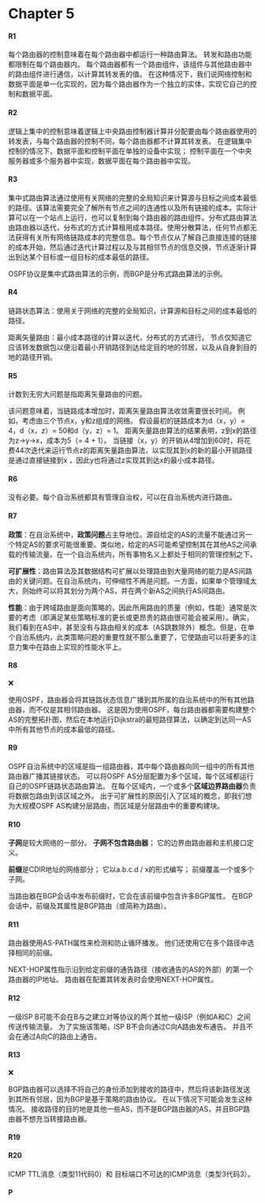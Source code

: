 # Chapter 5

#### R1

每个路由器的控制意味着在每个路由器中都运行一种路由算法。 转发和路由功能都限制在每个路由器内。 每个路由器都有一个路由组件，该组件与其他路由器中的路由组件进行通信，以计算其转发表的值。 在这种情况下，我们说网络控制和数据平面是单一化实现的，因为每个路由器作为一个独立的实体，实现它自己的控制和数据平面。

#### R2

逻辑上集中的控制意味着逻辑上中央路由控制器计算并分配要由每个路由器使用的转发表，与每个路由器的控制不同，每个路由器都不计算其转发表。 在逻辑集中控制的情况下，数据平面和控制平面在单独的设备中实现； 控制平面在一个中央服务器或多个服务器中实现，数据平面在每个路由器中实现。

#### R3

集中式路由算法通过使用有关网络的完整的全局知识来计算源与目标之间成本最低的路径。该算法需要完全了解所有节点之间的连通性以及所有链接的成本。实际计算可以在一个站点上运行，也可以复制到每个路由器的路由组件。分布式路由算法由路由器以迭代，分布式的方式计算租用成本路径。使用分散算法，任何节点都无法获得有关所有网络链路成本的完整信息。每个节点仅从了解自己直接连接的链接的成本开始，然后通过迭代计算过程以及与其相邻节点的信息交换，节点逐渐计算出到达某个目标或一组目标的成本最低的路径。

OSPF协议是集中式路由算法的示例，而BGP是分布式路由算法的示例。

#### R4

链路状态算法：使用关于网络的完整的全局知识，计算源和目标之间的成本最低的路径。 

距离矢量路由：最小成本路径的计算以迭代，分布式的方式进行。 节点仅知道它应该转发数据包以便沿着最小开销路径到达给定目的地的邻居，以及从自身到目的地的路径开销。

#### R5

计数到无穷大问题是指距离矢量路由的问题。 

该问题意味着，当链路成本增加时，距离矢量路由算法收敛需要很长时间。 例如，考虑由三个节点x，y和z组成的网络。 假设最初的链路成本为d（x，y）= 4，d（x，z）= 50和d（y，z）= 1。 距离矢量路由算法的结果表明，z到x的路径为z→y→x，成本为5（= 4 + 1）。 当链接（x，y）的开销从4增加到60时，将花费44次迭代来运行节点z的距离矢量路由算法，以实现其到x的新的最小开销路径是通过直接链接到x ，因此y也将通过z实现其到达x的最小成本路径。

#### R6

没有必要。每个自治系统都具有管理自治权，可以在自治系统内进行路由。

#### R7

**政策**：在自治系统中，**政策问题**占主导地位。源自给定的AS的流量不能通过另一个特定AS的要求可能很重要。类似地，给定的AS可能希望控制其在其他AS之间承载的传输流量。在一个自治系统内，所有事物名义上都处于相同的管理控制之下。

**可扩展性**：路由算法及其数据结构可扩展以处理路由到大量网络的能力是AS间路由的关键问题。在自治系统内，可伸缩性不再是问题。一方面，如果单个管理域太大，则始终可以将其划分为两个AS，并在两个新AS之间执行AS间路由。

**性能**：由于跨域路由是面向策略的，因此所用路由的质量（例如，性能）通常是次要的考虑（即满足某些策略标准的更长或更昂贵的路由很可能会被采用）。确实，我们看到在AS中，甚至没有与路由相关的成本（AS跳数除外）概念。但是，在单个自治系统内，此类策略问题的重要性就不那么重要了，它使路由可以将更多的注意力集中在路由上实现的性能水平上。

#### R8

❌

使用OSPF，路由器会将其链路状态信息广播到其所属的自治系统中的所有其他路由器，而不仅是其相邻路由器。 这是因为使用OSPF，每台路由器都需要构建整个AS的完整拓扑图，然后在本地运行Dijkstra的最短路径算法，以确定到达同一AS中所有其他节点的成本最低的路径。

#### R9

OSPF自治系统中的区域是指一组路由器，其中每个路由器向同一组中的所有其他路由器广播其链接状态。 可以将OSPF AS分层配置为多个区域，每个区域都运行自己的OSPF链路状态路由算法。 在每个区域内，一个或多个**区域边界路由器**负责将数据包路由到该区域之外。 出于可扩展性的原因引入了区域的概念，即我们想为大规模OSPF AS构建分层路由，而区域是分层路由中的重要构建块。

#### R10

**子网**是较大网络的一部分。 **子网不包含路由器**； 它的边界由路由器和主机接口定义。 

**前缀**是CDIR地址的网络部分； 它以a.b.c.d / x的形式编写； 前缀覆盖一个或多个子网。 

当路由器在BGP会话中发布前缀时，它会在该前缀中包含许多BGP属性。 在BGP会话中，前缀及其属性是BGP路由（或简称为路由）。

#### R11

路由器使用AS-PATH属性来检测和防止循环播发。 他们还使用它在多个路径中选择相同的前缀。 

NEXT-HOP属性指示沿到给定前缀的通告路径（接收通告的AS的外部）的第一个路由器的IP地址。 路由器在配置其转发表时会使用NEXT-HOP属性。

#### R12

一级ISP B可能不会在B与之建立对等协议的两个其他一级ISP（例如A和C）之间传送传输流量。 为了实施该策略，ISP B不会向通过C向A路由发布通告。 并且不会在通过A向C的路由上通告。

#### R13

❌

BGP路由器可以选择不将自己的身份添加到接收的路径中，然后将该新路径发送到其所有邻居，因为BGP是基于策略的路由协议。 在以下情况下可能会发生这种情况。 接收路径的目的地是其他一些AS，而不是BGP路由器的AS，并且BGP路由器不想充当转接路由器。

#### R19

#### R20

ICMP TTL消息（类型11代码0）和 目标端口不可达的ICMP消息（类型3代码3）。

#### P

